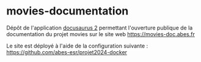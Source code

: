 # movies-documentation

Dépôt de l'application [docusaurus 2](https://docusaurus.io/) permettant l'ouverture publique de la documentation du projet movies sur le site web https://movies-doc.abes.fr

Le site est déployé à l'aide de la configuration suivante :  
https://github.com/abes-esr/projet2024-docker
